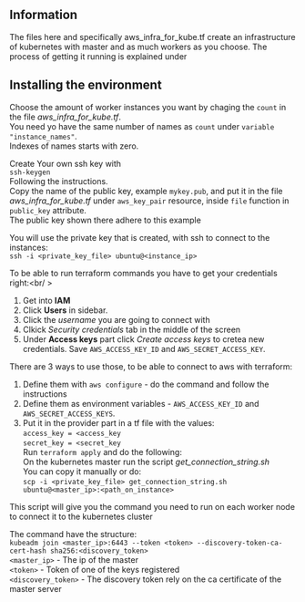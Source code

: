 ## Information
The files here and specifically aws_infra_for_kube.tf create an infrastructure of kubernetes with master and as much workers as you choose. 
The process of getting it running is explained under

## Installing the environment
Choose the amount of worker instances you want by chaging the `count` in the file *aws_infra_for_kube.tf*.<br />
You need yo have the same number of names as `count` under `variable "instance_names"`. <br />
Indexes of names starts with zero. 

Create Your own ssh key  with <br />
`ssh-keygen` <br />
Following the instructions. <br />
Copy the name of the public key, example `mykey.pub`, and put it in the file *aws_infra_for_kube.tf* under `aws_key_pair` resource, inside `file` function in `public_key` attribute. <br />
The public key shown there adhere to this example<br/>

You will use the private key that is created, with ssh to connect to the instances: <br />
`ssh -i <private_key_file> ubuntu@<instance_ip>`

To be able to run terraform commands you have to get your credentials right:<br/ >
1. Get into **IAM**<br />
2. Click **Users** in sidebar.<br />
3. Click the *username* you are going to connect with<br />
4. Clkick *Security credentials* tab in the middle of the screen<br />
5. Under **Access keys** part click  *Create access keys* to cretea new credentials. Save `AWS_ACCESS_KEY_ID` and `AWS_SECRET_ACCESS_KEY`.<br />

There are 3 ways to use those, to be able to connect to aws with terraform:<br />
1. Define them with `aws configure` - do the command and follow the instructions<br />
2. Define them as environment variables - `AWS_ACCESS_KEY_ID` and `AWS_SECRET_ACCESS_KEYS`. <br />
3. Put it in the provider part in a tf file with the values:<br>
	`access_key = <access_key` <br />
	`secret_key = <secret_key` <br />
Run `terraform apply` and do the following: <br />
On the kubernetes master run the script *get_connection_string.sh* <br />
You can copy it manually or do: <br />
`scp -i <private_key_file> get_connection_string.sh ubuntu@<master_ip>:<path_on_instance>` <br />

This script will give you the command you need to run on each worker node to connect it to the kubernetes cluster 

The command have the structure: <br />
`kubeadm join <master_ip>:6443 --token <token> --discovery-token-ca-cert-hash sha256:<discovery_token>` <br />
`<master_ip>` - The ip of the master <br />
`<token>` - Token of one of the keys registered <br />
`<discovery_token>` - The discovery token rely on the ca certificate of the master server <br />


